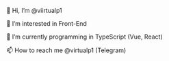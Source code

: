 👋 Hi, I’m @viirtualp1

👀 I’m interested in Front-End

🌱 I’m currently programming in TypeScript (Vue, React)

📫 How to reach me @virtualp1 (Telegram)

